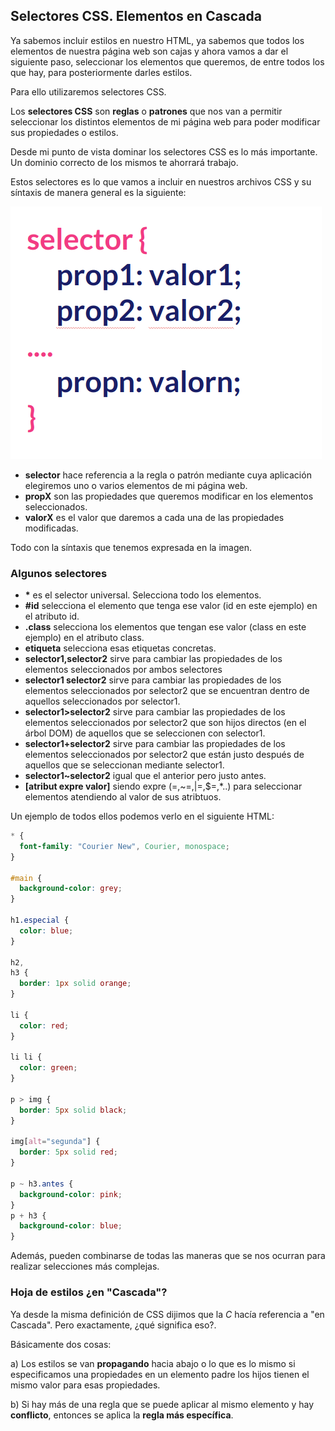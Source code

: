 ## Selectores CSS. Elementos en Cascada

Ya sabemos incluir estilos en nuestro HTML, ya sabemos que todos los elementos de nuestra página web son cajas y ahora vamos a dar el siguiente paso, seleccionar los elementos que queremos, de entre todos los que hay, para posteriormente darles estilos.

Para ello utilizaremos selectores CSS.

Los **selectores CSS** son **reglas** o **patrones** que nos van a permitir seleccionar los distintos elementos de mi página web para poder modificar sus propiedades o estilos.

Desde mi punto de vista dominar los selectores CSS es lo más importante. Un dominio correcto de los mismos te ahorrará trabajo.

Estos selectores es lo que vamos a incluir en nuestros archivos CSS y su síntaxis de manera general es la siguiente:

![Selectores CSS](./img/selectores.png)

- **selector** hace referencia a la regla o patrón mediante cuya aplicación elegiremos uno o varios elementos de mi página web.
- **propX** son las propiedades que queremos modificar en los elementos seleccionados.
- **valorX** es el valor que daremos a cada una de las propiedades modificadas.

Todo con la síntaxis que tenemos expresada en la imagen.

### Algunos selectores

- **\*** es el selector universal. Selecciona todo los elementos.
- **\#id** selecciona el elemento que tenga ese valor (id en este ejemplo) en el atributo id.
- **\.class** selecciona los elementos que tengan ese valor (class en este ejemplo) en el atributo class.
- **etiqueta** selecciona esas etiquetas concretas.
- **selector1,selector2** sirve para cambiar las propiedades de los elementos seleccionados por ambos selectores
- **selector1 selector2** sirve para cambiar las propiedades de los elementos seleccionados por selector2 que se encuentran dentro de aquellos seleccionados por selector1.
- **selector1>selector2** sirve para cambiar las propiedades de los elementos seleccionados por selector2 que son hijos directos (en el árbol DOM) de aquellos que se seleccionen con selector1.
- **selector1+selector2** sirve para cambiar las propiedades de los elementos seleccionados por selector2 que están justo después de aquellos que se seleccionan mediante selector1.
- **selector1~selector2** igual que el anterior pero justo antes.
- **[atribut expre valor]** siendo expre (=,~=,|=,$=,\*..) para seleccionar elementos atendiendo al valor de sus atribtuos.

Un ejemplo de todos ellos podemos verlo en el siguiente HTML:

```css
* {
  font-family: "Courier New", Courier, monospace;
}

#main {
  background-color: grey;
}

h1.especial {
  color: blue;
}

h2,
h3 {
  border: 1px solid orange;
}

li {
  color: red;
}

li li {
  color: green;
}

p > img {
  border: 5px solid black;
}

img[alt="segunda"] {
  border: 5px solid red;
}

p ~ h3.antes {
  background-color: pink;
}
p + h3 {
  background-color: blue;
}
```

Además, pueden combinarse de todas las maneras que se nos ocurran para realizar selecciones más complejas.

### Hoja de estilos ¿en "Cascada"?

Ya desde la misma definición de CSS dijimos que la _C_ hacía referencia a "en Cascada". Pero exactamente, ¿qué significa eso?.

Básicamente dos cosas:

a) Los estilos se van **propagando** hacia abajo o lo que es lo mismo si especificamos una propiedades en un elemento padre los hijos tienen el mismo valor para esas propiedades.

b) Si hay más de una regla que se puede aplicar al mismo elemento y hay **conflicto**, entonces se aplica la **regla más específica**.
